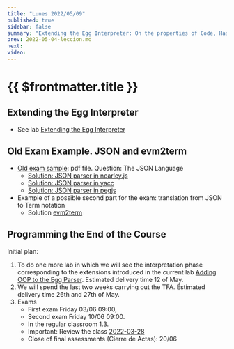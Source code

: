 ```yaml
---
title: "Lunes 2022/05/09"
published: true
sidebar: false
summary: "Extending the Egg Interpreter: On the properties of Code, Hashes, Objects, RegExps"
prev: 2022-05-04-leccion.md
next:
video: 
---
```


# {{ $frontmatter.title }}

## Extending the Egg Interpreter

* See lab [Extending the Egg Interpreter](/practicas/extended-egg-interpreter.html) 

## Old Exam Example. JSON and evm2term

* [Old exam sample](/assets/old-exam-sample.pdf): pdf file. Question: The JSON Language 
  * [Solution: JSON parser in nearley.js](https://github.com/ULL-ESIT-PL/learning-nearley/blob/main/examples/json.ne)
  * [Solution: JSON parser in yacc](https://gist.github.com/justjkk/436828/)
  * [Solution: JSON parser in pegjs](https://github.com/pegjs/pegjs/blob/master/examples/json.pegjs)
* Example of a possible second part for the exam: translation from JSON to Term notation
  * Solution [evm2term](https://www.npmjs.com/package/evm2term)

## Programming the End of the Course

Initial plan:

1. To do one more lab in which we will see the interpretation phase corresponding to the extensions introduced in the current lab [Adding OOP to the Egg Parser](/practicas/egg-oop-parser.html). Estimated delivery time 12 of May.
2. We will spend the last two weeks carrying out the TFA. Estimated delivery time 26th and 27th of May.
3. Exams
   * First exam Friday 03/06 09:00, 
   * Second exam Friday 10/06 09:00. 
   * In the regular classroom 1.3. 
   * Important: Review the class [2022-03-28](/clases/2022-03-28-leccion.html)
   * Close of final assessments (Cierre de Actas): 20/06

<!--
## Video

<youtube></youtube>
-->
